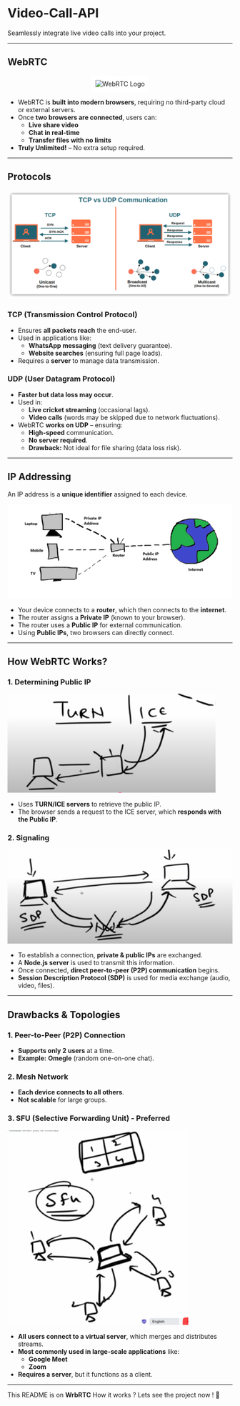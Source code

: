 # **Video-Call-API**  
Seamlessly integrate live video calls into your project.  

---

## **WebRTC**  
<p align="center">
    <img src="https://imgs.search.brave.com/Moego70EbNv5ChegfozHloDE29QqXML9PmAeVkWidQM/rs:fit:500:0:0:0/g:ce/aHR0cHM6Ly91cGxv/YWQud2lraW1lZGlh/Lm9yZy93aWtpcGVk/aWEvY29tbW9ucy82/LzY4L1dlYlJUQ19M/b2dvLnN2Zw"  alt="WebRTC Logo" style="background-color:white; padding:10px;">
</p>  

- WebRTC is **built into modern browsers**, requiring no third-party cloud or external servers.  
- Once **two browsers are connected**, users can:  
  - **Live share video**  
  - **Chat in real-time**  
  - **Transfer files with no limits**  
- **Truly Unlimited!** – No extra setup required.  

---

## **Protocols**  
![Protocols](./Example/images/protocols.png)  

### **TCP (Transmission Control Protocol)**  
- Ensures **all packets reach** the end-user.  
- Used in applications like:  
  - **WhatsApp messaging** (text delivery guarantee).  
  - **Website searches** (ensuring full page loads).  
- Requires a **server** to manage data transmission.  

### **UDP (User Datagram Protocol)**  
- **Faster but data loss may occur**.  
- Used in:  
  - **Live cricket streaming** (occasional lags).  
  - **Video calls** (words may be skipped due to network fluctuations).  
- WebRTC **works on UDP** – ensuring:  
  - **High-speed** communication.  
  - **No server required**.  
  - **Drawback:** Not ideal for file sharing (data loss risk).  

---

## **IP Addressing**  
An IP address is a **unique identifier** assigned to each device.  

![IP](./Example/images/ip.png)  

- Your device connects to a **router**, which then connects to the **internet**.  
- The router assigns a **Private IP** (known to your browser).  
- The router uses a **Public IP** for external communication.  
- Using **Public IPs**, two browsers can directly connect.  

---

## **How WebRTC Works?**  

### **1. Determining Public IP**  
![IP](./Example/images/Trun.png)  
- Uses **TURN/ICE servers** to retrieve the public IP.  
- The browser sends a request to the ICE server, which **responds with the Public IP**.  

### **2. Signaling**  
![Signaling](./Example/images/signaling.png)  
- To establish a connection, **private & public IPs** are exchanged.  
- A **Node.js server** is used to transmit this information.  
- Once connected, **direct peer-to-peer (P2P) communication** begins.  
- **Session Description Protocol (SDP)** is used for media exchange (audio, video, files).  

---

## **Drawbacks & Topologies**  

### **1. Peer-to-Peer (P2P) Connection**  
- **Supports only 2 users** at a time.  
- **Example:** **Omegle** (random one-on-one chat).  

### **2. Mesh Network**  
- **Each device connects to all others**.  
- **Not scalable** for large groups.  

### **3. SFU (Selective Forwarding Unit) - Preferred**  
![SFU](./Example/images/SFU.png)  
- **All users connect to a virtual server**, which merges and distributes streams.  
- **Most commonly used in large-scale applications** like:  
  - **Google Meet**  
  - **Zoom**  
- **Requires a server**, but it functions as a client.  

---

This README is on **WrbRTC** How it works ? Lets see the project  now ! 🚀 